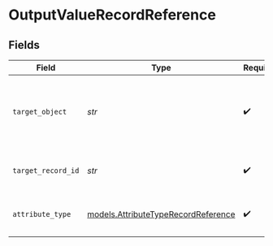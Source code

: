 # OutputValueRecordReference


## Fields

| Field                                                                            | Type                                                                             | Required                                                                         | Description                                                                      | Example                                                                          |
| -------------------------------------------------------------------------------- | -------------------------------------------------------------------------------- | -------------------------------------------------------------------------------- | -------------------------------------------------------------------------------- | -------------------------------------------------------------------------------- |
| `target_object`                                                                  | *str*                                                                            | :heavy_check_mark:                                                               | A slug identifying the object that the referenced record belongs to.             | people                                                                           |
| `target_record_id`                                                               | *str*                                                                            | :heavy_check_mark:                                                               | A UUID to identify the referenced record.                                        | 891dcbfc-9141-415d-9b2a-2238a6cc012d                                             |
| `attribute_type`                                                                 | [models.AttributeTypeRecordReference](../models/attributetyperecordreference.md) | :heavy_check_mark:                                                               | The attribute type of the value.                                                 | record-reference                                                                 |